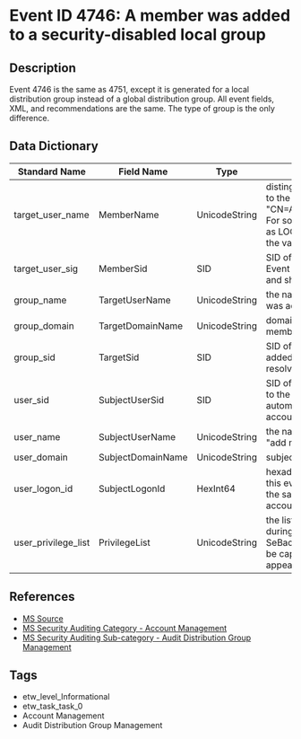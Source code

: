 # Event ID 4746: A member was added to a security-disabled local group

## Description
Event 4746 is the same as 4751, except it is generated for a local distribution group instead of a global distribution group. All event fields, XML, and recommendations are the same. The type of group is the only difference.

## Data Dictionary
|Standard Name|Field Name|Type|Description|Sample Value|
|---|---|---|---|---|
|target_user_name|MemberName|UnicodeString|distinguished name of account that was added to the group. For example: "CN=Auditor,CN=Users,DC=contoso,DC=local". For some well-known security principals, such as LOCAL SERVICE or ANONYMOUS LOGON, the value of this field is "-".|`CN=Auditor,CN=Users,DC=contoso,DC=local`|
|target_user_sig|MemberSid|SID|SID of account that was added to the group. Event Viewer automatically tries to resolve SIDs and show the group name.|`S-1-5-21-3457937927-2839227994-823803824-2104`|
|group_name|TargetUserName|UnicodeString|the name of the group to which new member was added. For example: ServiceDesk|`ServiceDeskSecond`|
|group_domain|TargetDomainName|UnicodeString|domain name of the group to which new member was added.|`CONTOSO`|
|group_sid|TargetSid|SID|SID of the group to which new member was added. Event Viewer automatically tries to resolve SIDs and show the group name.|`S-1-5-21-3457937927-2839227994-823803824-6119`|
|user_sid|SubjectUserSid|SID|SID of account that requested the "add member to the group" operation. Event Viewer automatically tries to resolve SIDs and show the account name.|`S-1-5-21-3457937927-2839227994-823803824-1104`|
|user_name|SubjectUserName|UnicodeString|the name of the account that requested the "add member to the group" operation.|`dadmin`|
|user_domain|SubjectDomainName|UnicodeString|subject's domain name.|`CONTOSO`|
|user_logon_id|SubjectLogonId|HexInt64|hexadecimal value that can help you correlate this event with recent events that might contain the same Logon ID, for example, "4624: An account was successfully logged on."|`0x3007b`|
|user_privilege_list|PrivilegeList|UnicodeString|the list of user privileges which were used during the operation, for example, SeBackupPrivilege. This parameter might not be captured in the event, and in that case appears as "-".|`-`|

## References
* [MS Source](https://github.com/MicrosoftDocs/windows-itpro-docs/blob/master/windows/security/threat-protection/auditing/event-4751.md)
* [MS Security Auditing Category - Account Management](https://docs.microsoft.com/en-us/windows/security/threat-protection/auditing/advanced-security-audit-policy-settings#account-management)
* [MS Security Auditing Sub-category - Audit Distribution Group Management](https://github.com/MicrosoftDocs/windows-itpro-docs/tree/master/windows/security/threat-protection/auditing/audit-distribution-group-management.md)

## Tags
* etw_level_Informational
* etw_task_task_0
* Account Management
* Audit Distribution Group Management